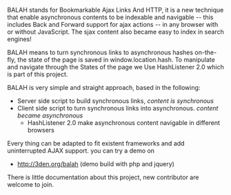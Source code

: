 BALAH stands for Bookmarkable Ajax Links And HTTP, it  is a new technique that enable asynchronous contents to be indexable and navigable -- this includes Back and Forward support for ajax actions -- in any browser with or without JavaScript.
The sjax content also became easy to index in search engines!

BALAH means to turn synchronous links to asynchronous hashes on-the-fly, the state of the page is saved in window.location.hash. To manipulate and navigate through the States of the page we Use HashListener 2.0 which is part of this project.

BALAH is very simple and straight approach, based in the following:
  * Server side script to build synchronous links, _content is synchronous_
  * Client side script to turn synchronous links into asynchronous. _content became asynchronous_
    * HashListener 2.0 make asynchronous content navigable in different browsers

Every thing can be adapted to fit existent frameworks and add uninterrupted AJAX support. you can try a demo on
- http://3den.org/balah (demo build with php and jquery)

There is little documentation about this project, new contributor are welcome to join.